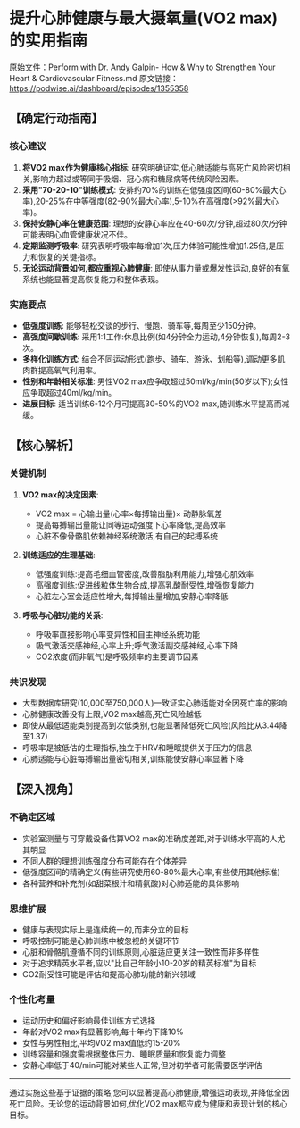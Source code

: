 # 提升心肺健康与最大摄氧量(VO2 max)的实用指南

原始文件：Perform with Dr. Andy Galpin- How & Why to Strengthen Your Heart & Cardiovascular Fitness.md
原文链接：https://podwise.ai/dashboard/episodes/1355358

## 【确定行动指南】

### 核心建议
1. **将VO2 max作为健康核心指标**: 研究明确证实,低心肺适能与高死亡风险密切相关,影响力超过或等同于吸烟、冠心病和糖尿病等传统风险因素。
2. **采用"70-20-10"训练模式**: 安排约70%的训练在低强度区间(60-80%最大心率),20-25%在中等强度(82-90%最大心率),5-10%在高强度(>92%最大心率)。
3. **保持安静心率在健康范围**: 理想的安静心率应在40-60次/分钟,超过80次/分钟可能表明心血管健康状况不佳。
4. **定期监测呼吸率**: 研究表明呼吸率每增加1次,压力体验可能性增加1.25倍,是压力和恢复的关键指标。
5. **无论运动背景如何,都应重视心肺健康**: 即使从事力量或爆发性运动,良好的有氧系统也能显著提高恢复能力和整体表现。

### 实施要点
- **低强度训练**: 能够轻松交谈的步行、慢跑、骑车等,每周至少150分钟。
- **高强度间歇训练**: 采用1:1工作:休息比例(如4分钟全力运动,4分钟恢复),每周2-3次。
- **多样化训练方式**: 结合不同运动形式(跑步、骑车、游泳、划船等),调动更多肌肉群提高氧气利用率。
- **性别和年龄相关标准**: 男性VO2 max应争取超过50ml/kg/min(50岁以下);女性应争取超过40ml/kg/min。
- **进展目标**: 适当训练6-12个月可提高30-50%的VO2 max,随训练水平提高而减缓。

## 【核心解析】

### 关键机制
1. **VO2 max的决定因素**:
   - VO2 max = 心输出量(心率×每搏输出量)× 动静脉氧差
   - 提高每搏输出量能让同等运动强度下心率降低,提高效率
   - 心脏不像骨骼肌依赖神经系统激活,有自己的起搏系统
   
2. **训练适应的生理基础**:
   - 低强度训练:提高毛细血管密度,改善脂肪利用能力,增强心肌效率
   - 高强度训练:促进线粒体生物合成,提高乳酸耐受性,增强恢复能力
   - 心脏左心室会适应性增大,每搏输出量增加,安静心率降低

3. **呼吸与心脏功能的关系**:
   - 呼吸率直接影响心率变异性和自主神经系统功能
   - 吸气激活交感神经,心率上升;呼气激活副交感神经,心率下降
   - CO2浓度(而非氧气)是呼吸频率的主要调节因素

### 共识发现
- 大型数据库研究(10,000至750,000人)一致证实心肺适能对全因死亡率的影响
- 心肺健康改善没有上限,VO2 max越高,死亡风险越低
- 即使从最低适能类别提高到次低类别,也能显著降低死亡风险(风险比从3.44降至1.37)
- 呼吸率是被低估的生理指标,独立于HRV和睡眠提供关于压力的信息
- 心肺适能与心脏每搏输出量密切相关,训练能使安静心率显著下降

## 【深入视角】

### 不确定区域
- 实验室测量与可穿戴设备估算VO2 max的准确度差距,对于训练水平高的人尤其明显
- 不同人群的理想训练强度分布可能存在个体差异
- 低强度区间的精确定义(有些研究使用60-80%最大心率,有些使用其他标准)
- 各种营养和补充剂(如甜菜根汁和精氨酸)对心肺适能的具体影响

### 思维扩展
- 健康与表现实际上是连续统一的,而非分立的目标
- 呼吸控制可能是心肺训练中被忽视的关键环节
- 心脏和骨骼肌遵循不同的训练原则,心脏适应更关注一致性而非多样性
- 对于追求精英水平者,应以"比自己年龄小10-20岁的精英标准"为目标
- CO2耐受性可能是评估和提高心肺功能的新兴领域

### 个性化考量
- 运动历史和偏好影响最佳训练方式选择
- 年龄对VO2 max有显著影响,每十年约下降10%
- 女性与男性相比,平均VO2 max值低约15-20%
- 训练容量和强度需根据整体压力、睡眠质量和恢复能力调整
- 安静心率低于40/min可能对某些人正常,但对初学者可能需要医学评估

---

通过实施这些基于证据的策略,您可以显著提高心肺健康,增强运动表现,并降低全因死亡风险。无论您的运动背景如何,优化VO2 max都应成为健康和表现计划的核心目标。
